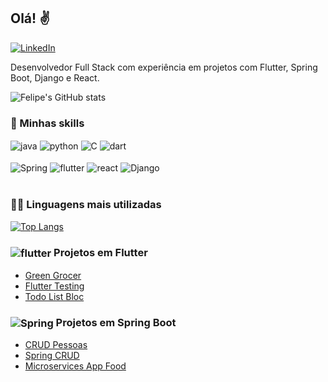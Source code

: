 ## Olá! ✌

[![LinkedIn](https://img.shields.io/badge/LinkedIn-0077B5?style=for-the-badge&logo=linkedin&logoColor=white)](https://www.linkedin.com/in/felipe-hiroshi-5b0596209/)

Desenvolvedor Full Stack com experiência em projetos com Flutter, Spring Boot, Django e React.


![Felipe's GitHub stats](https://github-readme-stats.vercel.app/api?username=FelipeHiroshi13&show_icons=true&theme=dracula)

### 🚀 Minhas skills

<div style="display: inline_block">
  <img align="center" alt="java" src="https://img.shields.io/badge/Java-ED8B00?style=for-the-badge&logo=java&logoColor=white" />
  <img align="center" alt="python" src="https://img.shields.io/badge/Python-3776AB?style=for-the-badge&logo=python&logoColor=white" />
  <img align="center" alt="C" src="https://img.shields.io/badge/C-00599C?style=for-the-badge&logo=c&logoColor=white" />
  <img align="center" alt="dart" src="https://img.shields.io/badge/Dart-0175C2?style=for-the-badge&logo=dart&logoColor=white" />
</div><br/>
<div style="display: inline_block">
  <img align="center" alt="Spring" src="https://img.shields.io/badge/Spring-6DB33F?style=for-the-badge&logo=spring&logoColor=white" />
  <img align="center" alt="flutter" src="https://img.shields.io/badge/Flutter-02569B?style=for-the-badge&logo=flutter&logoColor=white" />
  <img align="center" alt="react" src="https://img.shields.io/badge/React-20232A?style=for-the-badge&logo=react&logoColor=61DAFB" />
  <img align="center" alt="Django" src="https://img.shields.io/badge/Django-092E20?style=for-the-badge&logo=django&logoColor=white" />
</div><br/>

### 👩‍💻 Linguagens mais utilizadas

[![Top Langs](https://github-readme-stats.vercel.app/api/top-langs/?username=FelipeHiroshi13&layout=compact)](https://github.com/FelipeHiroshi13/FelipeHiroshi13)



### <img align="center" alt="flutter" src="https://img.shields.io/badge/Flutter-02569B?style=for-the-badge&logo=flutter&logoColor=white" />  Projetos em Flutter  



- [Green Grocer](https://github.com/FelipeHiroshi13/green_grocer)
- [Flutter Testing](https://github.com/FelipeHiroshi13/Flutter_Testing)
- [Todo List Bloc](https://github.com/FelipeHiroshi13/todo_list_bloc)



### <img align="center" alt="Spring" src="https://img.shields.io/badge/Spring-6DB33F?style=for-the-badge&logo=spring&logoColor=white" />  Projetos em Spring Boot



- [CRUD Pessoas](https://github.com/FelipeHiroshi13/CRUD_pessoas)
- [Spring CRUD](https://github.com/FelipeHiroshi13/spring_crud)
- [Microservices App Food](https://github.com/FelipeHiroshi13/microservices_app_food)
